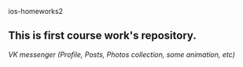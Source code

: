 ios-homeworks2
## This is first course work's repository.
_VK messenger (Profile, Posts, Photos collection, some animation, etc)_
